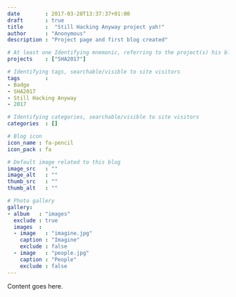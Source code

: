 ```yaml
---
date        : 2017-03-28T13:37:37+01:00
draft       : true
title       :  "Still Hacking Anyway project yah!"
author      : "Anonymous"
description : "Project page and first blog created"

# At least one Identifying mnemonic, referring to the project(s) his blog is related to
projects    : ["SHA2017"]

# Identifying tags, searchable/visible to site visitors
tags        :
- Badge
- SHA2017
- Still Hacking Anyway
- 2017

# Identifying categories, searchable/visible to site visitors
categories  : []

# Blog icon
icon_name : fa-pencil
icon_pack : fa

# Default image related to this blog
image_src   : ""
image_alt   : ""
thumb_src   : ""
thumb_alt   : ""

# Photo gallery
gallery:
- album   : "images"
  exclude : true
  images  :
  - image   : "imagine.jpg"
    caption : "Imagine"
    exclude : false
  - image   : "people.jpg"
    caption : "People"
    exclude : false
---
```


Content goes here.
